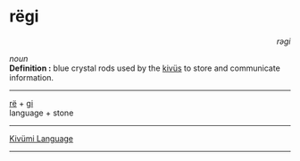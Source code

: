 
# rëgi

<div align="right"><i>rəgi</i></div>

*noun*  
**Definition :** blue crystal rods used by the [kivüs](kivü.md) to store and communicate information.  

---

[rë](rë.md) + [gi](gi.md)  
language + stone  

---

[Kivümi Language](../README.md)

---
